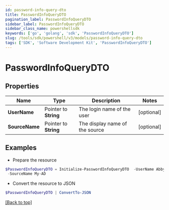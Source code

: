 ```yaml
---
id: password-info-query-dto
title: PasswordInfoQueryDTO
pagination_label: PasswordInfoQueryDTO
sidebar_label: PasswordInfoQueryDTO
sidebar_class_name: powershellsdk
keywords: ['go', 'golang', 'sdk', 'PasswordInfoQueryDTO'] 
slug: /tools/sdk/powershell/v3/models/password-info-query-dto
tags: ['SDK', 'Software Development Kit', 'PasswordInfoQueryDTO']
---
```



# PasswordInfoQueryDTO

## Properties

Name | Type | Description | Notes
------------ | ------------- | ------------- | -------------
**UserName** |  Pointer to **String** | The login name of the user | [optional] 
**SourceName** |  Pointer to **String** | The display name of the source | [optional] 

## Examples

- Prepare the resource
```powershell
$PasswordInfoQueryDTO = Initialize-PasswordInfoQueryDTO  -UserName Abby.Smith `
 -SourceName My-AD
```

- Convert the resource to JSON
```powershell
$PasswordInfoQueryDTO | ConvertTo-JSON
```


[[Back to top]](#) 

